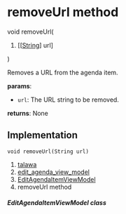 
<div>

# removeUrl method

</div>


void removeUrl(

1.  [[[String](https://api.flutter.dev/flutter/dart-core/String-class.md)]
    url]

)



Removes a URL from the agenda item.

**params**:

-   `url`: The URL string to be removed.

**returns**: None



## Implementation

``` language-dart
void removeUrl(String url) 
```







1.  [talawa](../../index.md)
2.  [edit_agenda_view_model](../../view_model_after_auth_view_models_event_view_models_edit_agenda_view_model/)
3.  [EditAgendaItemViewModel](../../view_model_after_auth_view_models_event_view_models_edit_agenda_view_model/EditAgendaItemViewModel-class.md)
4.  removeUrl method

##### EditAgendaItemViewModel class







